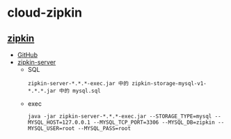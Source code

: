 # cloud-zipkin

## [zipkin](https://zipkin.io/)

- [GitHub](https://github.com/openzipkin/zipkin)
- [zipkin-server](https://repo1.maven.org/maven2/io/zipkin/java/zipkin-server/)
    - SQL
        ```
        zipkin-server-*.*.*-exec.jar 中的 zipkin-storage-mysql-v1-*.*.*.jar 中的 mysql.sql
        ```
    - exec
        ```
        java -jar zipkin-server-*.*.*-exec.jar --STORAGE_TYPE=mysql --MYSQL_HOST=127.0.0.1 --MYSQL_TCP_PORT=3306 --MYSQL_DB=zipkin --MYSQL_USER=root --MYSQL_PASS=root
        ```

